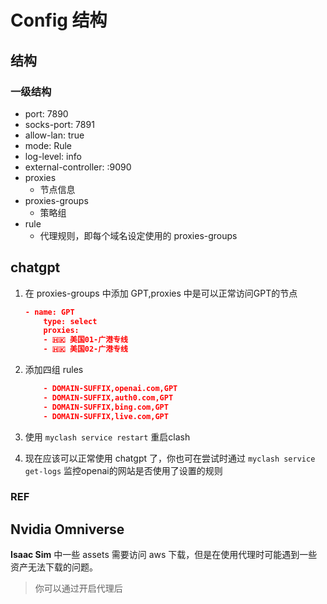 
# Config 结构
## 结构
### 一级结构
- port: 7890
- socks-port: 7891
- allow-lan: true
- mode: Rule
- log-level: info
- external-controller: :9090
- proxies
  - 节点信息
- proxies-groups
  - 策略组
- rule
  - 代理规则，即每个域名设定使用的 proxies-groups

## chatgpt

1. 在 proxies-groups 中添加 GPT,proxies 中是可以正常访问GPT的节点

    ```json
    - name: GPT 
        type: select
        proxies:
        - 🇭🇰 美国01-广港专线
        - 🇭🇰 美国02-广港专线
    ```

2. 添加四组 rules

    ```json
        - DOMAIN-SUFFIX,openai.com,GPT
        - DOMAIN-SUFFIX,auth0.com,GPT
        - DOMAIN-SUFFIX,bing.com,GPT
        - DOMAIN-SUFFIX,live.com,GPT
    ```
3. 使用 `myclash service restart` 重启clash 
4. 现在应该可以正常使用 chatgpt 了，你也可在尝试时通过 `myclash service get-logs` 监控openai的网站是否使用了设置的规则

### REF

## Nvidia Omniverse

**Isaac Sim** 中一些 assets 需要访问 aws 下载，但是在使用代理时可能遇到一些资产无法下载的问题。
> 你可以通过开启代理后